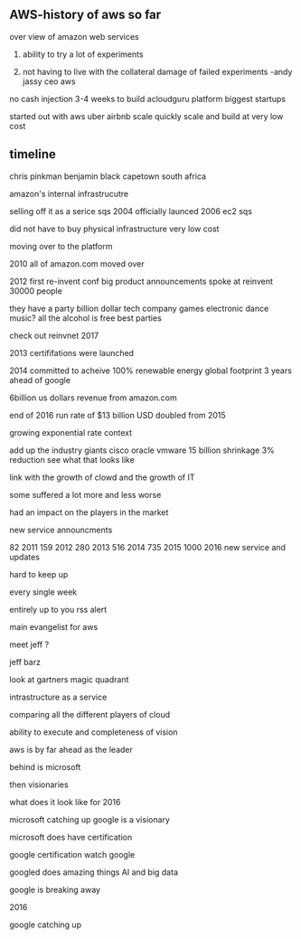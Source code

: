 
AWS-history of aws so far
------------------------------

over view of amazon web services

1. ability to try a lot of experiments

2. not having to live with the collateral damage of failed experiments
    -andy jassy
    ceo aws

no cash injection
3-4 weeks to build acloudguru platform
biggest startups

started out with aws 
uber airbnb
    scale quickly
scale and build at very low cost

timeline
------------------------------

chris pinkman
benjamin black
    capetown south africa

amazon's internal infrastrucutre

selling off it as a serice
    sqs 2004
    officially launced 2006
    ec2
    sqs

did not have to buy physical infrastructure
very low cost

moving over to the platform

2010 all of amazon.com moved over

2012 first re-invent conf
    big product announcements
    spoke at reinvent 
    30000 people
    
they have a party
    billion dollar tech company
    games
electronic dance music?
all the alcohol is free
best parties

check out reinvnet
2017

2013 certififations were launched

2014 committed to acheive 100% renewable energy
    global footprint
    3 years ahead of google

6billion us dollars 
revenue from amazon.com

end of 2016 
run rate of $13 billion USD
    doubled from 2015

growing exponential rate
    context

add up the industry giants
    cisco oracle vmware
    15 billion shrinkage 
    3% reduction
    see what that looks like 

link with the growth of clowd and the growth of IT

some suffered a lot more and less worse

had an impact on the players in the market

new service announcments

82 2011
159 2012
280 2013
516 2014
735 2015
1000 2016
new service and updates

hard to keep up

every single week

entirely up to you
rss alert

main evangelist for aws

meet jeff ?

jeff barz

look at gartners magic quadrant

intrastructure as a service

comparing all the different players of cloud

ability to execute and completeness of vision

aws is by far ahead as the leader

behind is microsoft

then visionaries

what does it look like for 2016

microsoft catching up
google is a visionary

microsoft does have certification

google certification
	watch google

googled does amazing things AI and big data

google is breaking away

2016

google catching up

